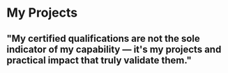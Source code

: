 # My Projects
## "My certified qualifications are not the sole indicator of my capability — it's my projects and practical impact that truly validate them."
